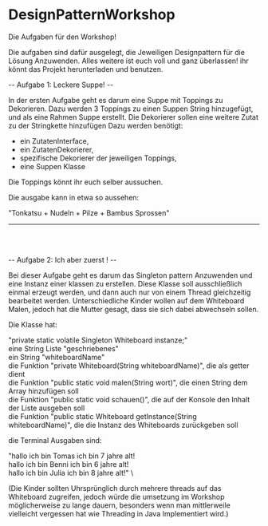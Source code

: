 # DesignPatternWorkshop

Die Aufgaben für den Workshop!

Die aufgaben sind dafür ausgelegt, die Jeweiligen Designpattern für die Lösung Anzuwenden. Alles weitere ist euch voll und ganz überlassen! 
ihr könnt das Projekt herunterladen und benutzen.

-- Aufgabe 1: Leckere Suppe! --

In der ersten Aufgabe geht es darum eine Suppe mit Toppings zu Dekorieren. Dazu werden 3 Toppings zu einen Suppen String hinzugefügt, und als eine Rahmen Suppe erstellt. Die Dekorierer sollen eine weitere Zutat zu der Stringkette hinzufügen
Dazu werden benötigt:

- ein ZutatenInterface,
- ein ZutatenDekorierer,
- spezifische Dekorierer der jeweiligen Toppings,
- eine Suppen Klasse


Die Toppings könnt ihr euch selber aussuchen.

Die ausgabe kann in etwa so aussehen:

"Tonkatsu + Nudeln + Pilze + Bambus Sprossen"

---------

<br/><br/>

-- Aufgabe 2: Ich aber zuerst ! -- 

Bei dieser Aufgabe geht es darum das Singleton pattern Anzuwenden und eine Instanz einer klassen zu erstellen. Diese Klasse soll ausschließlich einmal erzeugt werden, und dann auch nur von einem Thread gleichzeitig bearbeitet werden. 
Unterschiedliche Kinder wollen auf dem Whiteboard Malen, jedoch hat die Mutter gesagt, dass sie sich dabei abwechseln sollen.

Die Klasse hat:

"private static volatile Singleton Whiteboard instanze;" \
eine String Liste "geschriebenes" \
ein String "whiteboardName" \
die Funktion "private Whiteboard(String whiteboardName)", die als getter dient \
die Funktion "public static void malen(String wort)", die einen String dem Array hinzufügen soll \
die Funktion "public static void schauen()", die auf der Konsole den Inhalt der Liste ausgeben soll \
die Funktion "public static Whiteboard getInstance(String whiteboardName)", die die Instanz des Whiteboards zurückgeben soll


die Terminal Ausgaben sind:

"hallo ich bin Tomas ich bin 7 jahre alt! \
hallo ich bin Benni ich bin 6 jahre alt! \
hallo ich bin Julia ich bin 8 jahre alt!" \







(Die Kinder sollten Uhrsprünglich durch mehrere threads auf das Whiteboard zugreifen, jedoch würde die umsetzung im Workshop möglicherweise zu lange dauern, besonders wenn man mittlerweile vielleicht vergessen hat wie Threading in Java Implementiert wird.)





